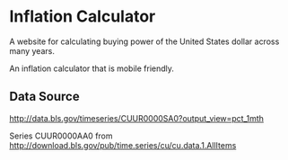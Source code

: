 # Inflation Calculator

A website for calculating buying power of the United States dollar across many years.

An inflation calculator that is mobile friendly.


## Data Source

http://data.bls.gov/timeseries/CUUR0000SA0?output_view=pct_1mth

Series CUUR0000AA0 from http://download.bls.gov/pub/time.series/cu/cu.data.1.AllItems
